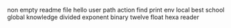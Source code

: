 non empty readme file
hello user
path action
find
print env
local
best school
global
knowledge
divided
exponent
binary
twelve
float
hexa
reader
